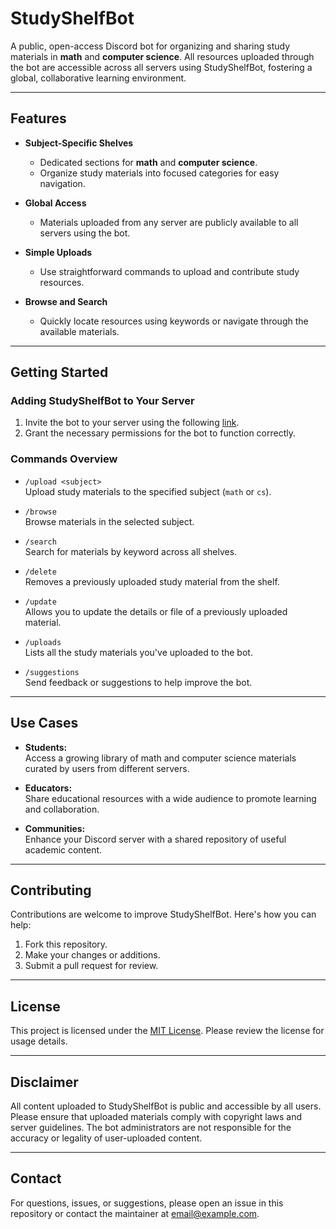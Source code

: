 # StudyShelfBot

A public, open-access Discord bot for organizing and sharing study materials in **math** and **computer science**. All resources uploaded through the bot are accessible across all servers using StudyShelfBot, fostering a global, collaborative learning environment.

---

## Features

- **Subject-Specific Shelves**
  - Dedicated sections for **math** and **computer science**.
  - Organize study materials into focused categories for easy navigation.

- **Global Access**
  - Materials uploaded from any server are publicly available to all servers using the bot.

- **Simple Uploads**
  - Use straightforward commands to upload and contribute study resources.

- **Browse and Search**
  - Quickly locate resources using keywords or navigate through the available materials.

---

## Getting Started

### Adding StudyShelfBot to Your Server

1. Invite the bot to your server using the following [link](https://discord.com/oauth2/authorize?client_id=1013788293197996132&permissions=274877958208&integration_type=0&scope=bot).
2. Grant the necessary permissions for the bot to function correctly.

### Commands Overview

- `/upload <subject>`  
  Upload study materials to the specified subject (`math` or `cs`).

- `/browse`  
  Browse materials in the selected subject.

- `/search`  
  Search for materials by keyword across all shelves.
  
- `/delete`  
  Removes a previously uploaded study material from the shelf.

- `/update`  
  Allows you to update the details or file of a previously uploaded material.

- `/uploads`  
  Lists all the study materials you've uploaded to the bot.

- `/suggestions`  
  Send feedback or suggestions to help improve the bot.

---

## Use Cases

- **Students:**  
  Access a growing library of math and computer science materials curated by users from different servers.

- **Educators:**  
  Share educational resources with a wide audience to promote learning and collaboration.

- **Communities:**  
  Enhance your Discord server with a shared repository of useful academic content.

---

## Contributing

Contributions are welcome to improve StudyShelfBot. Here's how you can help:

1. Fork this repository.
2. Make your changes or additions.
3. Submit a pull request for review.

---

## License

This project is licensed under the [MIT License](LICENSE). Please review the license for usage details.

---

## Disclaimer

All content uploaded to StudyShelfBot is public and accessible by all users. Please ensure that uploaded materials comply with copyright laws and server guidelines. The bot administrators are not responsible for the accuracy or legality of user-uploaded content.

---

## Contact

For questions, issues, or suggestions, please open an issue in this repository or contact the maintainer at [email@example.com](mailto:email@example.com).
